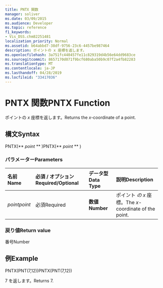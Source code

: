 ```yaml
---
title: PNTX 関数
manager: soliver
ms.date: 03/09/2015
ms.audience: Developer
ms.topic: reference
f1_keywords:
- Vis_DSS.chm82251481
localization_priority: Normal
ms.assetid: b64abbd7-38df-9756-23c6-4457be987464
description: ポイントの x 座標を返します。
ms.openlocfilehash: 3a751fc440457fe11c829319d4b56e64dd9683ce
ms.sourcegitcommit: 8657170d071f9bcf680aba50b9c07f2a4fb82283
ms.translationtype: MT
ms.contentlocale: ja-JP
ms.lasthandoff: 04/28/2019
ms.locfileid: "33417036"
---
```

# <a name="pntx-function"></a><span data-ttu-id="149f3-103">PNTX 関数</span><span class="sxs-lookup"><span data-stu-id="149f3-103">PNTX Function</span></span>

<span data-ttu-id="149f3-104">ポイントの  _x_ 座標を返します。</span><span class="sxs-lookup"><span data-stu-id="149f3-104">Returns the  _x_-coordinate of a point.</span></span>
  
## <a name="syntax"></a><span data-ttu-id="149f3-105">構文</span><span class="sxs-lookup"><span data-stu-id="149f3-105">Syntax</span></span>

<span data-ttu-id="149f3-106">PNTX(\*\* *point* \*\* )</span><span class="sxs-lookup"><span data-stu-id="149f3-106">PNTX(\*\* *point* \*\* )</span></span> 
  
### <a name="parameters"></a><span data-ttu-id="149f3-107">パラメーター</span><span class="sxs-lookup"><span data-stu-id="149f3-107">Parameters</span></span>

|<span data-ttu-id="149f3-108">**名前**</span><span class="sxs-lookup"><span data-stu-id="149f3-108">**Name**</span></span>|<span data-ttu-id="149f3-109">**必須 / オプション**</span><span class="sxs-lookup"><span data-stu-id="149f3-109">**Required/Optional**</span></span>|<span data-ttu-id="149f3-110">**データ型**</span><span class="sxs-lookup"><span data-stu-id="149f3-110">**Data Type**</span></span>|<span data-ttu-id="149f3-111">**説明**</span><span class="sxs-lookup"><span data-stu-id="149f3-111">**Description**</span></span>|
|:-----|:-----|:-----|:-----|
| <span data-ttu-id="149f3-112">_point_</span><span class="sxs-lookup"><span data-stu-id="149f3-112">_point_</span></span> <br/> |<span data-ttu-id="149f3-113">必須</span><span class="sxs-lookup"><span data-stu-id="149f3-113">Required</span></span>  <br/> |<span data-ttu-id="149f3-114">**数値**</span><span class="sxs-lookup"><span data-stu-id="149f3-114">**Number**</span></span> <br/> |<span data-ttu-id="149f3-115">ポイント  _の x_ 座標。</span><span class="sxs-lookup"><span data-stu-id="149f3-115">The  _x_-coordinate of the point.</span></span>  <br/> |
   
### <a name="return-value"></a><span data-ttu-id="149f3-116">戻り値</span><span class="sxs-lookup"><span data-stu-id="149f3-116">Return value</span></span>

<span data-ttu-id="149f3-117">番号</span><span class="sxs-lookup"><span data-stu-id="149f3-117">Number</span></span>
  
## <a name="example"></a><span data-ttu-id="149f3-118">例</span><span class="sxs-lookup"><span data-stu-id="149f3-118">Example</span></span>

<span data-ttu-id="149f3-119">PNTX(PNT(7,12))</span><span class="sxs-lookup"><span data-stu-id="149f3-119">PNTX(PNT(7,12))</span></span> 
  
<span data-ttu-id="149f3-120">7 を返します。</span><span class="sxs-lookup"><span data-stu-id="149f3-120">Returns 7.</span></span> 
  

